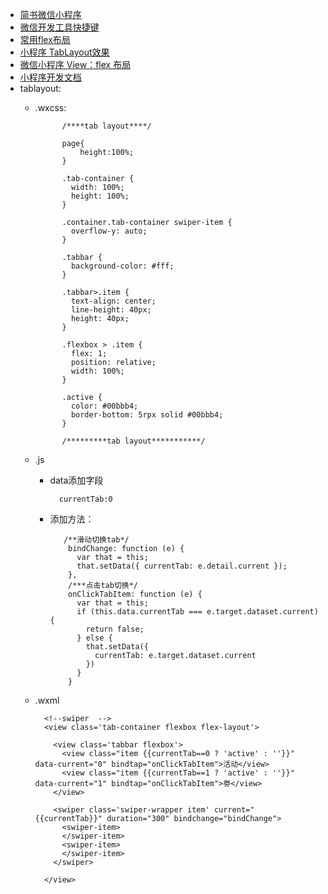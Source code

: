 * [简书微信小程序](https://www.jianshu.com/p/aaef5ceb3936)
* [微信开发工具快捷键](http://blog.csdn.net/harryword/article/details/53643042)
* [常用flex布局](https://www.cnblogs.com/sun8134/p/6395947.html)
* [小程序 TabLayout效果](http://blog.csdn.net/qq_31383345/article/details/52900835)
* [微信小程序 View：flex 布局](https://www.cnblogs.com/sun8134/p/6395947.html)
* [小程序开发文档](https://www.w3cschool.cn/weixinapp/)
* tablayout:
	* .wxcss:	
	
				/****tab layout****/
				
				page{
					height:100%;
				}					

				.tab-container {
				  width: 100%;
				  height: 100%;
				}
				
				.container.tab-container swiper-item {
				  overflow-y: auto;
				}
				
				.tabbar {
				  background-color: #fff;
				}
				
				.tabbar>.item {
				  text-align: center;
				  line-height: 40px;
				  height: 40px;
				}
				
				.flexbox > .item {
				  flex: 1;
				  position: relative;
				  width: 100%;
				}
				
				.active {
				  color: #00bbb4;
				  border-bottom: 5rpx solid #00bbb4;
				}
				
				/*********tab layout***********/
	* .js
		* data添加字段 
 
				currentTab:0
		* 添加方法：
			
				 /**滑动切换tab*/
				  bindChange: function (e) {
				    var that = this;
				    that.setData({ currentTab: e.detail.current });
				  },
				  /***点击tab切换*/
				  onClickTabItem: function (e) {
				    var that = this;
				    if (this.data.currentTab === e.target.dataset.current) {
				      return false;
				    } else {
				      that.setData({
				        currentTab: e.target.dataset.current
				      })
				    }
				  }

	* .wxml
			
			<!--swiper  -->
			<view class='tab-container flexbox flex-layout'>
			
			  <view class='tabbar flexbox'>
			    <view class="item {{currentTab==0 ? 'active' : ''}}" data-current="0" bindtap="onClickTabItem">活动</view>
			    <view class="item {{currentTab==1 ? 'active' : ''}}" data-current="1" bindtap="onClickTabItem">劵</view>
			  </view>
			
			  <swiper class='swiper-wrapper item' current="{{currentTab}}" duration="300" bindchange="bindChange">
			    <swiper-item>
			    </swiper-item>
			    <swiper-item>
			    </swiper-item>
			  </swiper>
			
			</view>
